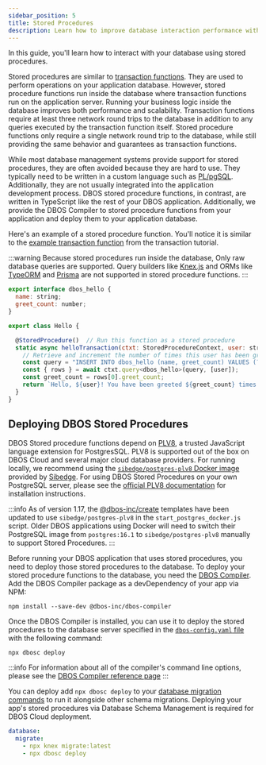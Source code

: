 ```yaml
---
sidebar_position: 5
title: Stored Procedures
description: Learn how to improve database interaction performance with Stored Procedures
---
```


In this guide, you'll learn how to interact with your database using stored procedures.

Stored procedures are similar to [transaction functions](./transaction-tutorial.md). 
They are used to perform operations on your application database.
However, stored procedure functions run inside the database where transaction functions run on the application server. 
Running your business logic inside the database improves both performance and scalability. 
Transaction functions require at least three network round trips to the database in addition to any queries executed by the transaction function itself.
Stored procedure functions only require a single network round trip to the database, while still providing the same behavior and guarantees as transaction functions.

While most database management systems provide support for stored procedures, they are often avoided because they are hard to use.
They typically need to be written in a custom language such as [PL/pgSQL](https://www.postgresql.org/docs/current/plpgsql.html).
Additionally, they are not usually integrated into the application development process.
DBOS stored procedure functions, in contrast, are written in TypeScript like the rest of your DBOS application.
Additionally, we provide the DBOS Compiler to stored procedure functions from your application and deploy them to your application database.

Here's an example of a stored procedure function.
You'll notice it is similar to the [example transaction function](./transaction-tutorial.md) from the transaction tutorial. 


:::warning
Because stored procedures run inside the database, Only raw database queries are supported. 
Query builders like [Knex.js](https://knexjs.org/) and ORMs like [TypeORM](./using-typeorm.md) and [Prisma](./using-prisma.md) are not supported in stored procedure functions.
:::

```javascript
export interface dbos_hello {
  name: string;
  greet_count: number;
}

export class Hello {

  @StoredProcedure()  // Run this function as a stored procedure
  static async helloTransaction(ctxt: StoredProcedureContext, user: string) {
    // Retrieve and increment the number of times this user has been greeted.
    const query = "INSERT INTO dbos_hello (name, greet_count) VALUES (?, 1) ON CONFLICT (name) DO UPDATE SET greet_count = dbos_hello.greet_count + 1 RETURNING greet_count;"
    const { rows } = await ctxt.query<dbos_hello>(query, [user]);
    const greet_count = rows[0].greet_count;
    return `Hello, ${user}! You have been greeted ${greet_count} times.\n`;
  }
}
```

## Deploying DBOS Stored Procedures

DBOS Stored procedure functions depend on [PLV8](https://plv8.github.io/), a trusted JavaScript language extension for PostgresSQL. 
PLV8 is supported out of the box on DBOS Cloud and several major cloud database providers.
For running locally, we recommend using the [`sibedge/postgres-plv8` Docker image](https://plv8.com) provided by [Sibedge](https://sibedge.com/).
For using DBOS Stored Procedures on your own PostgreSQL server, please see the [official PLV8 documentation](https://plv8.github.io/#building) for installation instructions.

:::info
As of version 1.17, the [@dbos-inc/create](../api-reference/cli#npx-dbos-inccreate) templates have been updated to use `sibedge/postgres-plv8` in the `start_postgres_docker.js` script.
Older DBOS applications using Docker will need to switch their PostgreSQL image from `postgres:16.1` to `sibedge/postgres-plv8` manually to support Stored Procedures.
:::

Before running your DBOS application that uses stored procedures, you need to deploy those stored procedures to the database.
To deploy your stored procedure functions to the database, you need the [DBOS Compiler](../api-reference/dbos-compiler.md). 
Add the DBOS Compiler package as a devDependency of your app via NPM:

```
npm install --save-dev @dbos-inc/dbos-compiler
```

Once the DBOS Compiler is installed, you can use it to deploy the stored procedures to the database server specified 
in the [`dbos-config.yaml` file](../api-reference/configuration.md) with the following command:

```
npx dbosc deploy
```

:::info
For information about all of the compiler's command line options, please see the [DBOS Compiler reference page](../api-reference/dbos-compiler.md)
:::

You can deploy add `npx dbosc deploy` to your [database migration commands](../cloud-tutorials/database-management.md#database-schema-management) to run it alongside other schema migrations.
Deploying your app's stored procedures via Database Schema Management is required for DBOS Cloud deployment.

```yaml
database:
  migrate:
    - npx knex migrate:latest
    - npx dbosc deploy
```
